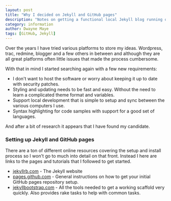 ```yaml
---
layout: post
title: "Why I decided on Jekyll and GitHub pages"
description: "Notes on getting a functional local Jekyll blog running on windows 8"
category: information
author: Dwayne Maye
tags: [GitHub, Jekyll]
---
```


Over the years I have tried various platforms to store my ideas.  Wordpress, trac, redmine, blogger and a few others in 
between and although they are all great platforms often little issues that made the process cumbersome.  

With that in mind I started searching again with a few new requirements:
 
* I don't want to host the software or worry about keeping it up to date with security patches.
* Styling and updating needs to be fast and easy.  Without the need to learn a complicated theme format and variables. 
* Support local development that is simple to setup and sync between the various computers I use.  
* Syntax highlighting for code samples with support for a good set of languages.  

And after a bit of research it appears that I have found my candidate. 

### Setting up Jekyll and GitHub pages

There are a ton of different online resources covering the setup and install process so I won't go to much into 
detail on that front.  Instead I here are links to the pages and tutorials that I followed to get started. 

* [jekyllrb.com](http://jekyllrb.com/) - The Jekyll website
* [pages.github.com](https://pages.github.com/) - General instructions on how to get your initial GitHub pages 
repository setup.
* [jekyllbootstrap.com](http://jekyllbootstrap.com/) - All the tools needed to get a working scaffold very quickly. 
Also provides rake tasks to help with common tasks. 
